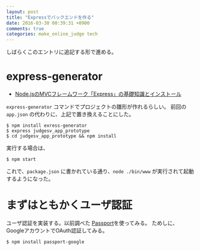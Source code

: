 ```yaml
---
layout: post
title: "Expressでバックエンドを作る"
date: 2016-03-30 00:39:31 +0900
comments: true
categories: make_online_judge tech
---
```


しばらくこのエントリに追記する形で進める。

# express-generator

+ [Node.jsのMVCフレームワーク「Express」の基礎知識とインストール](http://www.atmarkit.co.jp/ait/articles/1503/04/news047.html)

`express-generator` コマンドでプロジェクトの雛形が作れるらしい。
前回の `app.json` の代わりに、上記で置き換えることにした。

```
$ npm install exress-generator
$ express judgesv_app_prototype
$ cd judgesv_app_prototype && npm install
```

実行する場合は、

```
$ npm start
```

これで、`package.json` に書かれている通り、`node ./bin/www` が実行されて起動するようになった。

# まずはともかくユーザ認証
ユーザ認証を実装する。以前調べた [Passport](http://knimon-software.github.io/www.passportjs.org/)を使ってみる。
ためしに、GoogleアカウントでOAuth認証してみる。

```
$ npm install passport-google
```
